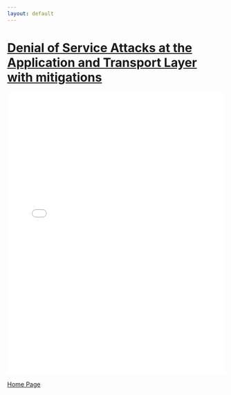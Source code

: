 ```yaml
---
layout: default
---
```


# <u>Denial of Service Attacks at the Application and Transport Layer with mitigations</u>

<iframe src="Documents/Advanced_Topics.pdf" width="100%" height="650px" frameborder="0"></iframe>

[Home Page](./)

